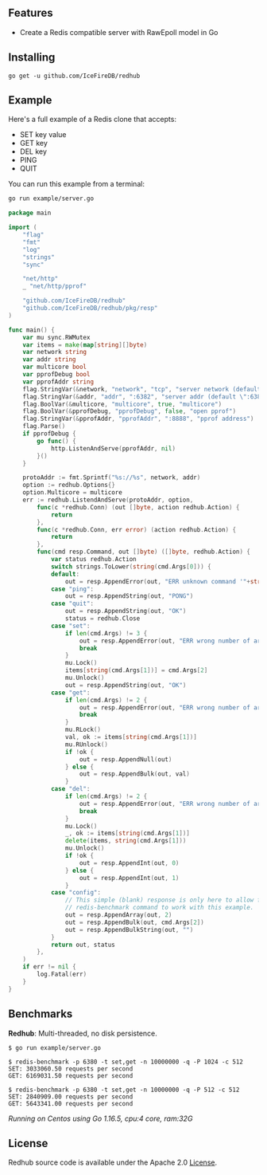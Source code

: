 <!-- <p align="center">
<img 
    src="" 
    width="336" height="75" border="0" alt="REDHUB">
<br>
<a href=""><img src="https://img.shields.io/badge/api-reference-blue.svg?style=flat-square" alt="GoDoc"></a>
</p>

<p align="center">Redis compatible server framework with RawEpoll model</p> -->

Features
--------
- Create a Redis compatible server with RawEpoll model in Go

Installing
----------

```
go get -u github.com/IceFireDB/redhub
```

Example
-------

Here's a full example of a Redis clone that accepts:

- SET key value
- GET key
- DEL key
- PING
- QUIT

You can run this example from a terminal:

```sh
go run example/server.go
```

```go
package main

import (
	"flag"
	"fmt"
	"log"
	"strings"
	"sync"

	"net/http"
	_ "net/http/pprof"

	"github.com/IceFireDB/redhub"
	"github.com/IceFireDB/redhub/pkg/resp"
)

func main() {
	var mu sync.RWMutex
	var items = make(map[string][]byte)
	var network string
	var addr string
	var multicore bool
	var pprofDebug bool
	var pprofAddr string
	flag.StringVar(&network, "network", "tcp", "server network (default \"tcp\")")
	flag.StringVar(&addr, "addr", ":6382", "server addr (default \":6382\")")
	flag.BoolVar(&multicore, "multicore", true, "multicore")
	flag.BoolVar(&pprofDebug, "pprofDebug", false, "open pprof")
	flag.StringVar(&pprofAddr, "pprofAddr", ":8888", "pprof address")
	flag.Parse()
	if pprofDebug {
		go func() {
			http.ListenAndServe(pprofAddr, nil)
		}()
	}

	protoAddr := fmt.Sprintf("%s://%s", network, addr)
	option := redhub.Options{}
	option.Multicore = multicore
	err := redhub.ListendAndServe(protoAddr, option,
		func(c *redhub.Conn) (out []byte, action redhub.Action) {
			return
		},
		func(c *redhub.Conn, err error) (action redhub.Action) {
			return
		},
		func(cmd resp.Command, out []byte) ([]byte, redhub.Action) {
			var status redhub.Action
			switch strings.ToLower(string(cmd.Args[0])) {
			default:
				out = resp.AppendError(out, "ERR unknown command '"+string(cmd.Args[0])+"'")
			case "ping":
				out = resp.AppendString(out, "PONG")
			case "quit":
				out = resp.AppendString(out, "OK")
				status = redhub.Close
			case "set":
				if len(cmd.Args) != 3 {
					out = resp.AppendError(out, "ERR wrong number of arguments for '"+string(cmd.Args[0])+"' command")
					break
				}
				mu.Lock()
				items[string(cmd.Args[1])] = cmd.Args[2]
				mu.Unlock()
				out = resp.AppendString(out, "OK")
			case "get":
				if len(cmd.Args) != 2 {
					out = resp.AppendError(out, "ERR wrong number of arguments for '"+string(cmd.Args[0])+"' command")
					break
				}
				mu.RLock()
				val, ok := items[string(cmd.Args[1])]
				mu.RUnlock()
				if !ok {
					out = resp.AppendNull(out)
				} else {
					out = resp.AppendBulk(out, val)
				}
			case "del":
				if len(cmd.Args) != 2 {
					out = resp.AppendError(out, "ERR wrong number of arguments for '"+string(cmd.Args[0])+"' command")
					break
				}
				mu.Lock()
				_, ok := items[string(cmd.Args[1])]
				delete(items, string(cmd.Args[1]))
				mu.Unlock()
				if !ok {
					out = resp.AppendInt(out, 0)
				} else {
					out = resp.AppendInt(out, 1)
				}
			case "config":
				// This simple (blank) response is only here to allow for the
				// redis-benchmark command to work with this example.
				out = resp.AppendArray(out, 2)
				out = resp.AppendBulk(out, cmd.Args[2])
				out = resp.AppendBulkString(out, "")
			}
			return out, status
		},
	)
	if err != nil {
		log.Fatal(err)
	}
}
```

Benchmarks
----------

**Redhub**: Multi-threaded, no disk persistence.

```
$ go run example/server.go
```
```
$ redis-benchmark -p 6380 -t set,get -n 10000000 -q -P 1024 -c 512
SET: 3033060.50 requests per second
GET: 6169031.50 requests per second
```

```
$ redis-benchmark -p 6380 -t set,get -n 10000000 -q -P 512 -c 512
SET: 2840909.00 requests per second
GET: 5643341.00 requests per second
```

*Running on Centos using Go 1.16.5, cpu:4 core, ram:32G*


License
-------
Redhub source code is available under the Apache 2.0 [License](/LICENSE).
